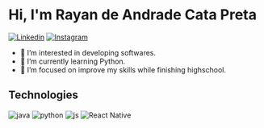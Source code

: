 # Hi, I'm Rayan de Andrade Cata Preta

[![Linkedin](https://img.shields.io/badge/LinkedIn-0077B5?style=for-the-badge&logo=linkedin&logoColor=white)](https://www.linkedin.com/in/rayan-cata-preta-765ab9251/)
[![Instagram](https://img.shields.io/badge/Instagram-E4405F?style=for-the-badge&logo=instagram&logoColor=white)](https://www.instagram.com/rayan_catapreta)

- 👀 I’m interested in developing softwares.
- 🌱 I’m currently learning Python.
- 💞️ I’m focused on improve my skills while finishing highschool.

## Technologies

<div style="display: inline_block">
  <img align="center" alt="java" src="https://img.shields.io/badge/Java-ED8B00?style=for-the-badge&logo=openjdk&logoColor=white" />
  <img align="center" alt="python" src="https://img.shields.io/badge/PHP-777BB4?style=for-the-badge&logo=php&logoColor=white" />
  <img align="center" alt="js" src="https://img.shields.io/badge/JavaScript-F7DF1E?style=for-the-badge&logo=javascript&logoColor=black" />
  <img align="center" alt="React Native" src="https://img.shields.io/badge/React_Native-20232A?style=for-the-badge&logo=react&logoColor=61DAFB" />
</div><br/>
